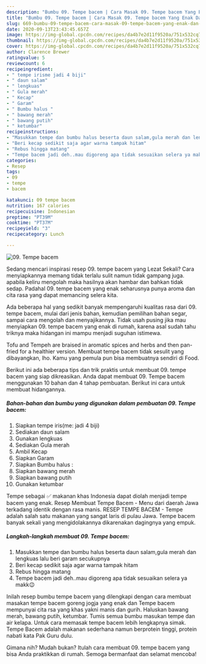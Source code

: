 ```yaml
---
description: "Bumbu 09. Tempe bacem | Cara Masak 09. Tempe bacem Yang Enak Dan Lezat"
title: "Bumbu 09. Tempe bacem | Cara Masak 09. Tempe bacem Yang Enak Dan Lezat"
slug: 669-bumbu-09-tempe-bacem-cara-masak-09-tempe-bacem-yang-enak-dan-lezat
date: 2020-09-13T23:43:45.657Z
image: https://img-global.cpcdn.com/recipes/da4b7e2d11f9520a/751x532cq70/09-tempe-bacem-foto-resep-utama.jpg
thumbnail: https://img-global.cpcdn.com/recipes/da4b7e2d11f9520a/751x532cq70/09-tempe-bacem-foto-resep-utama.jpg
cover: https://img-global.cpcdn.com/recipes/da4b7e2d11f9520a/751x532cq70/09-tempe-bacem-foto-resep-utama.jpg
author: Clarence Brewer
ratingvalue: 5
reviewcount: 6
recipeingredient:
- " tempe irisme jadi 4 biji"
- " daun salam"
- " lengkuas"
- " Gula merah"
- " Kecap"
- " Garam"
- " Bumbu halus "
- " bawang merah"
- " bawang putih"
- " ketumbar"
recipeinstructions:
- "Masukkan tempe dan bumbu halus beserta daun salam,gula merah dan lengkuas lalu beri garam secukupnya"
- "Beri kecap sedikit saja agar warna tampak hitam"
- "Rebus hingga matang"
- "Tempe bacem jadi deh..mau digoreng apa tidak sesuaikan selera ya makk😉"
categories:
- Resep
tags:
- 09
- tempe
- bacem

katakunci: 09 tempe bacem 
nutrition: 167 calories
recipecuisine: Indonesian
preptime: "PT39M"
cooktime: "PT37M"
recipeyield: "3"
recipecategory: Lunch

---
```



![09. Tempe bacem](https://img-global.cpcdn.com/recipes/da4b7e2d11f9520a/751x532cq70/09-tempe-bacem-foto-resep-utama.jpg)

Sedang mencari inspirasi resep 09. tempe bacem yang Lezat Sekali? Cara menyiapkannya memang tidak terlalu sulit namun tidak gampang juga. apabila keliru mengolah maka hasilnya akan hambar dan bahkan tidak sedap. Padahal 09. tempe bacem yang enak seharusnya punya aroma dan cita rasa yang dapat memancing selera kita.

Ada beberapa hal yang sedikit banyak mempengaruhi kualitas rasa dari 09. tempe bacem, mulai dari jenis bahan, kemudian pemilihan bahan segar, sampai cara mengolah dan menyajikannya. Tidak usah pusing jika mau menyiapkan 09. tempe bacem yang enak di rumah, karena asal sudah tahu triknya maka hidangan ini mampu menjadi suguhan istimewa.

Tofu and Tempeh are braised in aromatic spices and herbs and then pan-fried for a healthier version. Membuat tempe bacem tidak sesulit yang dibayangkan, lho. Kamu yang pemula pun bisa membuatnya sendiri di Food.


Berikut ini ada beberapa tips dan trik praktis untuk membuat 09. tempe bacem yang siap dikreasikan. Anda dapat membuat 09. Tempe bacem menggunakan 10 bahan dan 4 tahap pembuatan. Berikut ini cara untuk membuat hidangannya.

<!--inarticleads1-->

##### Bahan-bahan dan bumbu yang digunakan dalam pembuatan 09. Tempe bacem:

1. Siapkan  tempe iris(me: jadi 4 biji)
1. Sediakan  daun salam
1. Gunakan  lengkuas
1. Sediakan  Gula merah
1. Ambil  Kecap
1. Siapkan  Garam
1. Siapkan  Bumbu halus :
1. Siapkan  bawang merah
1. Siapkan  bawang putih
1. Gunakan  ketumbar


Tempe sebagai ✅ makanan khas Indonesia dapat diolah menjadi tempe bacem yang enak. Resep Membuat Tempe Bacem - Menu dari daerah Jawa terkadang identik dengan rasa manis. RESEP TEMPE BACEM - Tempe adalah salah satu makanan yang sangat laris di pulau Jawa. Tempe bacem banyak sekali yang mengidolakannya dikarenakan dagingnya yang empuk. 

<!--inarticleads2-->

##### Langkah-langkah membuat 09. Tempe bacem:

1. Masukkan tempe dan bumbu halus beserta daun salam,gula merah dan lengkuas lalu beri garam secukupnya
1. Beri kecap sedikit saja agar warna tampak hitam
1. Rebus hingga matang
1. Tempe bacem jadi deh..mau digoreng apa tidak sesuaikan selera ya makk😉


Inilah resep bumbu tempe bacem yang dilengkapi dengan cara membuat masakan tempe bacem goreng jogja yang enak dan Tempe bacem mempunyai cita rsa yang khas yakni manis dan gurih. Haluskan bawang merah, bawang putih, ketumbar. Tumis semua bumbu masukan tempe dan air kelapa. Untuk cara memasak tempe bacem lebih lengkapnya simak. Tempe Bacem adalah makanan sederhana namun berprotein tinggi, protein nabati kata Pak Guru dulu. 

Gimana nih? Mudah bukan? Itulah cara membuat 09. tempe bacem yang bisa Anda praktikkan di rumah. Semoga bermanfaat dan selamat mencoba!

